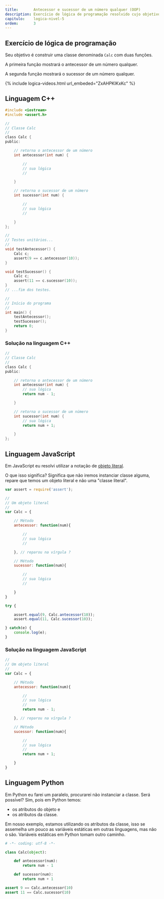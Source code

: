 ```yaml
---
title:       Antecessor e sucessor de um número qualquer (OOP)
description: Exercício de lógica de programação resolvido cujo objetivo é encontrar o sucessor e antecessor de um número qualquer.
capitulo:    logica-nivel-5
ordem:       3
---
```




Exercício de lógica de programação
---

Seu objetivo é construir uma classe denominada `Calc` com duas funções.

A primeira função mostrará o antecessor de um número qualquer.

A segunda função mostrará o sucessor de um número qualquer.

{% include logica-videos.html url_embeded="ZxAHPKIKxKc" %}




Linguagem C++
---

```c
#include <iostream>
#include <assert.h>

//
// Classe Calc
//
class Calc {
public:

    // retorna o antecessor de um número
    int antecessor(int num) {

        //
        // sua lógica
        //

    }

    // retorna o sucessor de um número
    int sucessor(int num) {

        //
        // sua lógica
        //

    }
};

//
// Testes unitários...
//
void testAntecessor() {
    Calc c;
    assert(9 == c.antecessor(10));
}

void testSucessor() {
    Calc c;
    assert(11 == c.sucessor(10));
}
// ...fim dos testes.

//
// Início do programa
//
int main() {
    testAntecessor();
    testSucessor();
    return 0;
}

```


### Solução na linguagem C++

```c
//
// Classe Calc
//
class Calc {
public:

    // retorna o antecessor de um número
    int antecessor(int num) {
        // sua lógica
        return num - 1;

    }

    // retorna o sucessor de um número
    int sucessor(int num) {
        // sua lógica
        return num + 1;

    }
};
```


Linguagem JavaScript
---

Em JavaScript eu resolvi utilizar a notação de [objeto literal](/javascript/refs/objeto-literal).

O que isso significa? Significa que não iremos instanciar classe alguma, repare que temos um objeto literal e não uma
"classe literal".

```javascript
var assert = require('assert');

//
// Um objeto literal
//
var Calc = {

    // Método
    antecessor: function(num){

        //
        // sua lógica
        //

    }, // reparou na vírgula ?

    // Método
    sucessor: function(num){

        //
        // sua lógica
        //

    }
}

try {

    assert.equal(9, Calc.antecessor(10));
    assert.equal(11, Calc.sucessor(10));

} catch(e) {
    console.log(e);
}
```


### Solução na linguagem JavaScript

```javascript
//
// Um objeto literal
//
var Calc = {

    // Método
    antecessor: function(num){

        //
        // sua lógica
        //
        return num - 1;

    }, // reparou na vírgula ?

    // Método
    sucessor: function(num){

        //
        // sua lógica
        //
        return num + 1;

    }
}
```



Linguagem Python
---

Em Python eu farei um paralelo, procurarei não instanciar a classe. Será possível? Sim, pois em Python temos:

- os atributos do objeto e
- os atributos da classe.

Em nosso exemplo, estamos utilizando os atributos da classe, isso se assemelha um pouco as variáveis estáticas em outras
linguagens, mas não o são. Variáveis estáticas em Python tomam outro caminho.

```python
# -*- coding: utf-8 -*-

class Calc(object):

    def antecessor(num):
        return num - 1

    def sucessor(num):
        return num + 1

assert 9 == Calc.antecessor(10)
assert 11 == Calc.sucessor(10)
```


